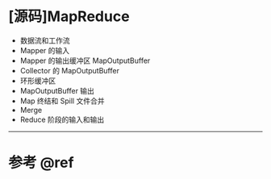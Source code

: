 # [源码]MapReduce

- 数据流和工作流
- Mapper 的输入
- Mapper 的输出缓冲区 MapOutputBuffer
- Collector 的 MapOutputBuffer
- 环形缓冲区
- MapOutputBuffer 输出
- Map 终结和 Spill 文件合并
- Merge
- Reduce 阶段的输入和输出

---

# 参考 @ref